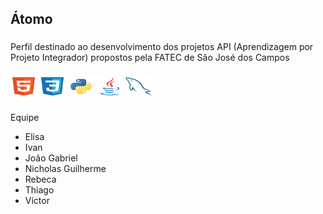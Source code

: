 <h2> Átomo </h2>
 
 ###
 
 Perfil destinado ao desenvolvimento dos projetos API (Aprendizagem por Projeto Integrador) propostos pela FATEC de São José dos Campos
 
 ###
 
 <div align="left">
  <img src="https://raw.githubusercontent.com/devicons/devicon/master/icons/html5/html5-original.svg" height="30" width="42" alt="html5 logo" />
  <img src="https://raw.githubusercontent.com/devicons/devicon/master/icons/css3/css3-original.svg" height="30" width="42" alt="css3 logo" />
  <img src="https://raw.githubusercontent.com/devicons/devicon/master/icons/python/python-original.svg" height="30" width="42" alt="css3 logo" />
  <img src="https://raw.githubusercontent.com/devicons/devicon/master/icons/java/java-original.svg" height="30" width="42" alt="java logo" />
  <img src="https://raw.githubusercontent.com/devicons/devicon/master/icons/mysql/mysql-original.svg" height="30" width="42" alt="mysql logo" />
</div>

###

 Equipe
 * Elisa
 * Ivan
 * João Gabriel
 * Nicholas Guilherme
 * Rebeca
 * Thiago
 * Víctor

